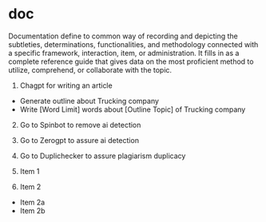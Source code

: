 # doc
Documentation define to common way of recording and depicting the subtleties, determinations, functionalities, and methodology connected with a specific framework, interaction, item, or administration. It fills in as a complete reference guide that gives data on the most proficient method to utilize, comprehend, or collaborate with the topic.

1. Chagpt for writing an article
  * Generate outline about Trucking company
  * Write [Word Limit] words about [Outline Topic] of Trucking company
2. Go to Spinbot to remove ai detection
3. Go to Zerogpt to assure ai detection
4. Go to Duplichecker to assure plagiarism duplicacy


1. Item 1
2. Item 2
  * Item 2a
  * Item 2b

